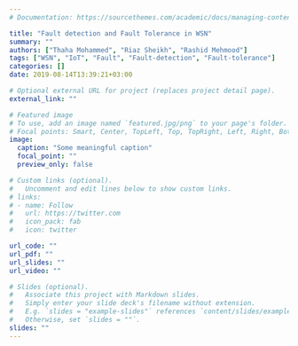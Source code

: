 ```yaml
---
# Documentation: https://sourcethemes.com/academic/docs/managing-content/

title: "Fault detection and Fault Tolerance in WSN"
summary: ""
authors: ["Thaha Mohammed", "Riaz Sheikh", "Rashid Mehmood"]
tags: ["WSN", "IoT", "Fault", "Fault-detection", "Fault-tolerance"]
categories: []
date: 2019-08-14T13:39:21+03:00

# Optional external URL for project (replaces project detail page).
external_link: ""

# Featured image
# To use, add an image named `featured.jpg/png` to your page's folder.
# Focal points: Smart, Center, TopLeft, Top, TopRight, Left, Right, BottomLeft, Bottom, BottomRight.
image:
  caption: "Some meaningful caption"
  focal_point: ""
  preview_only: false

# Custom links (optional).
#   Uncomment and edit lines below to show custom links.
# links:
# - name: Follow
#   url: https://twitter.com
#   icon_pack: fab
#   icon: twitter

url_code: ""
url_pdf: ""
url_slides: ""
url_video: ""

# Slides (optional).
#   Associate this project with Markdown slides.
#   Simply enter your slide deck's filename without extension.
#   E.g. `slides = "example-slides"` references `content/slides/example-slides.md`.
#   Otherwise, set `slides = ""`.
slides: ""
---
```

